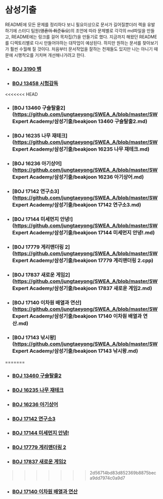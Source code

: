 # 삼성기출

README에 모든 문제를 정리하다 보니 필요이상으로 문서가 길어질뿐더러 렉을 유발하기에 스터디 팀원(~~영혼의 취준듀오~~)의 조언에 따라 문제별로 각각의 md파일을 만들고, README에는 링크를 걸어 목차집(?)을 만들기로 했다. 지금까지 해왔던 README를 디렉토리별로 다시 만들어야하는 대작업이 예상된다. 하지만 원하는 문서를 찾아보기가 훨씬 수월해 질 것이다. 처음부터 문서작업을 잘하는 천재들도 있지만 나는 아니기 때문에 시행착오를 거치며 개선해나가려고 한다. 



- ### [BOJ 3190 뱀](https://github.com/jungtaeyong/SWEA_A/blob/master/SW%Expert%Academy/삼성기출/beakjoon%3190%뱀.md)

- ### [BOJ 13458 시험감독](https://github.com/jungtaeyong/SWEA_A/blob/master/SW%Expert%Academy/삼성기출/beakjoon%13458%시험%감독.md)

<<<<<<< HEAD
- ### [BOJ 13460 구슬탈출2](https://github.com/jungtaeyong/SWEA_A/blob/master/SW Expert Academy/삼성기출/beakjoon 13460 구슬탈출2.md) 

- ### [BOJ 16235 나무 재테크](https://github.com/jungtaeyong/SWEA_A/blob/master/SW Expert Academy/삼성기출/beakjoon 16235 나무 재테크.md) 

- ### [BOJ 16236 아기상어](https://github.com/jungtaeyong/SWEA_A/blob/master/SW Expert Academy/삼성기출/beakjoon 16236 아기상어.md) 

- ### [BOJ 17142 연구소3](https://github.com/jungtaeyong/SWEA_A/blob/master/SW Expert Academy/삼성기출/beakjoon 17142 연구소3.md) 

- ### [BOJ 17144 미세먼지 안녕!](https://github.com/jungtaeyong/SWEA_A/blob/master/SW Expert Academy/삼성기출/beakjoon 17144 미세먼지 안녕!.md) 

- ### [BOJ 17779 게리맨더링 2](https://github.com/jungtaeyong/SWEA_A/blob/master/SW Expert Academy/삼성기출/beakjoon 17779 게리맨더링 2.cpp) 

- ### [BOJ 17837 새로운 게임2](https://github.com/jungtaeyong/SWEA_A/blob/master/SW Expert Academy/삼성기출/beakjoon 17837 새로운 게임2.md) 

- ### [BOJ 17140 이차원 배열과 연산](https://github.com/jungtaeyong/SWEA_A/blob/master/SW Expert Academy/삼성기출/beakjoon 17140 이차원 배열과 연산.md) 

- ### [BOJ 17143 낚시왕](https://github.com/jungtaeyong/SWEA_A/blob/master/SW Expert Academy/삼성기출/beakjoon 17143 낚시왕.md)

  
=======
- ### [BOJ 13460 구슬탈출2](https://github.com/jungtaeyong/SWEA_A/blob/master/SW%Expert%Academy/삼성기출/beakjoon%13460%구슬탈출2.md)

- ### [BOJ 16235 나무 재테크](https://github.com/jungtaeyong/SWEA_A/blob/master/SW%Expert%Academy/삼성기출/beakjoon%16235%나무%재테크.md)

- ### [BOJ 16236 아기상어](https://github.com/jungtaeyong/SWEA_A/blob/master/SW%Expert%Academy/삼성기출/beakjoon%16236%아기상어.md)

- ### [BOJ 17142 연구소3](https://github.com/jungtaeyong/SWEA_A/blob/master/SW%Expert%Academy/삼성기출/beakjoon%17142%연구소3.md)

- ### [BOJ 17144 미세먼지 안녕!](https://github.com/jungtaeyong/SWEA_A/blob/master/SW%Expert%Academy/삼성기출/beakjoon%17144%미세먼지%안녕!.md)

- ### [BOJ 17779 게리맨더링 2](https://github.com/jungtaeyong/SWEA_A/blob/master/SW%Expert%Academy/삼성기출/beakjoon%17779%게리맨더링%2.md)

- ### [BOJ 17837 새로운 게임2](https://github.com/jungtaeyong/SWEA_A/blob/master/SW%Expert%Academy/삼성기출/beakjoon%17837%새로운%게임2.md)
>>>>>>> 2d56714bd83d852369b8875beca9dd7974c0a9d7

- ### [BOJ 17140 이차원 배열과 연산](https://github.com/jungtaeyong/SWEA_A/blob/master/SW%Expert%Academy/삼성기출/beakjoon%17140%이차원%배열과%연산.md)
